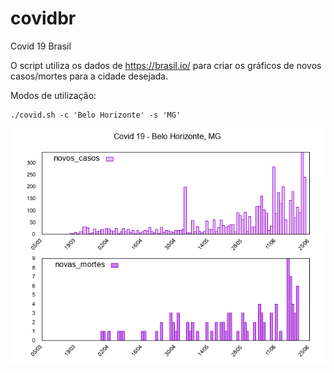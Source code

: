 # covidbr
Covid 19 Brasil

O script utiliza os dados de https://brasil.io/ para criar os gráficos de novos casos/mortes para a cidade desejada.

Modos de utilização:

```
./covid.sh -c 'Belo Horizonte' -s 'MG'
```

![covid Belo Horiznte](covid.png)
